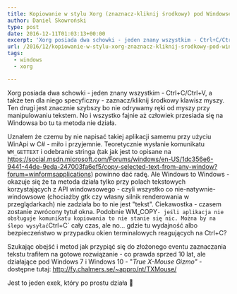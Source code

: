 ```yaml
---
title: Kopiowanie w stylu Xorg (znaznacz-kliknij środkowy) pod Windowsem
author: Daniel Skowroński
type: post
date: 2016-12-11T01:03:13+00:00
excerpt: 'Xorg posiada dwa schowki - jeden znany wszystkim - Ctrl+C/Ctrl+V, a także ten dla niego specyficzny - zaznacz/kliknij środkowy klawisz myszy. Ten drugi jest znacznie szybszy bo nie odrywamy ręki od myszy przy manipulowaniu tekstem. No i wszystko fajnie aż człowiek przesiada się na Windowsa bo tu ta metoda nie działa.'
url: /2016/12/kopiowanie-w-stylu-xorg-znaznacz-kliknij-srodkowy-pod-windowsem/
tags:
  - windows
  - xorg

---
```

Xorg posiada dwa schowki - jeden znany wszystkim - Ctrl+C/Ctrl+V, a także ten dla niego specyficzny - zaznacz/kliknij środkowy klawisz myszy. Ten drugi jest znacznie szybszy bo nie odrywamy ręki od myszy przy manipulowaniu tekstem. No i wszystko fajnie aż człowiek przesiada się na Windowsa bo tu ta metoda nie działa.

Uznałem że czemu by nie napisać takiej aplikacji samemu przy użyciu WinApi w C# - miło i przyjemnie. Teoretycznie wysłanie komunikatu `WM_GETTEXT` i odebranie stringa (tak jak jest to opisane na https://social.msdn.microsoft.com/Forums/windows/en-US/1dc356e6-9441-44de-9eda-247003fa6ef5/copy-selected-text-from-any-window?forum=winformsapplications) powinno dać radę. Ale Windows to Windows - okazuje się że ta metoda działa tylko przy polach tekstowych korzystających z API windowsowego - czyli wszystko co nie-natywnie-windowsowe (chociażby gtk czy własny silnik renderowania w przeglądarkach) nie zadziała bo to nie jest "tekst". Ciekawostka - czasem zostanie zwrócony tytuł okna. Podobnie <span class="lang:default EnlighterJSRAW crayon-inline">WM_COPY` - jeśli aplikacja nie obsługuje komunikatu kopiowania to nie stanie się nic. Można by na ślepo wysyłać `Ctrl+C`  cały czas, ale no... gdzie tu wydajność albo bezpieczeństwo w przypadku okien terminalowych reagujących na Ctrl+C?

Szukając obejść i metod jak przypiąć się do złożonego eventu zaznaczania tekstu trafiłem na gotowe rozwiązanie - co prawda sprzed 10 lat, ale działające pod Windows 7 i Windows 10 - "_True X-Mouse Gizmo" -_ dostępne tutaj: http://fy.chalmers.se/~appro/nt/TXMouse/

Jest to jeden exek, który po prostu działa 🙂